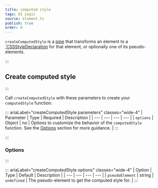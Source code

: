 ```yaml
---
title: computed style
tags: UI Logic
source: element.ts
publish: true
order: 0
---
```


`createComputedStyle` is a [pipe](/docs/logic/pipes-overview) that transforms an element to a [`CSSStyleDeclaration](https://developer.mozilla.org/en-US/docs/Web/API/CSSStyleDeclaration) for that element, or optionally one of its pseudo-elements.


:::
## Create computed style
:::

Call `createComputedStyle` with these parameters to create your `computedStyle` function:

::: ariaLabel="createComputedStyle parameters" classes="wide-4"
| Parameter | Type | Required | Description |
| --- | --- | --- | --- |
| `options` | Object | no | Options to customize the behavior of the `computedStyle` function. See the [Options](#options) section for more guidance. |
:::


:::
### Options
:::

::: ariaLabel="createComputedStyle options" classes="wide-4"
| Option | Type | Default | Description |
| --- | --- | --- | --- |
| `pseudoElement` | string | `undefined` | The pseudo-element to get the computed style for. |
:::
